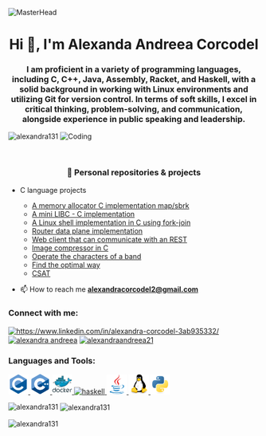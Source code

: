 ![MasterHead](https://www.telework.ro/wp-content/uploads/2014/11/code-113611.jpg)
<h1 align="center">Hi 👋, I'm Alexanda Andreea Corcodel</h1>
<h3 align="center">I am proficient in a variety of programming languages, including C, C++, Java, Assembly, Racket, and Haskell, with a solid background in working with Linux environments and utilizing Git for version control. In terms of soft skills, I excel in critical thinking, problem-solving, and communication, alongside experience in public speaking and leadership.</h3>

<img align="right" alt="Coding" width="400" src="https://www.businessdays.ro/Files/Files/inteligenta%20artficiala.jpg">

<p align="left"> <img src="https://komarev.com/ghpvc/?username=alexandra131&label=Profile%20views&color=0e75b6&style=flat" alt="alexandra131" /> </p>

<p align="left"> <a href="https://twitter.com/" target="blank"><img src="https://img.shields.io/twitter/follow/?logo=twitter&style=for-the-badge" alt="" /></a> </p>

<h3 align="center"> 🔭 Personal repositories & projects</h3>

- C language projects
  - [A memory allocator C implementation map/sbrk](https://github.com/Alexandra131/MemoryAllocator)
  - [A mini LIBC - C implementation](https://github.com/Alexandra131/MiniLibC)
  - [A Linux shell implementation in C using fork-join](https://github.com/Alexandra131/MiniShell)
  - [Router data plane implementation](https://github.com/Alexandra131/Router1)
  - [Web client that can communicate with an REST](https://github.com/Alexandra131/ClientServerApplication)
  - [Image compressor in C](https://github.com/Alexandra131/PPM-image-compressor)
  - [Operate the characters of a band](https://github.com/Alexandra131/MagicTape)
  - [Find the optimal way](https://github.com/Alexandra131/Graphs)
  - [CSAT](https://github.com/Alexandra131/CSAT)

- 📫 How to reach me **alexandracorcodel2@gmail.com**

<h3 align="left">Connect with me:</h3>
<p align="left">
<a href="https://www.linkedin.com/in/alexandra-corcodel-3ab935332/" target="blank"><img align="center" src="https://raw.githubusercontent.com/rahuldkjain/github-profile-readme-generator/master/src/images/icons/Social/linked-in-alt.svg" alt="https://www.linkedin.com/in/alexandra-corcodel-3ab935332/" height="30" width="40" /></a>
<a href="https://www.facebook.com/profile.php?id=100041003867472" target="blank"><img align="center" src="https://raw.githubusercontent.com/rahuldkjain/github-profile-readme-generator/master/src/images/icons/Social/facebook.svg" alt="alexandra andreea" height="30" width="40" /></a>
<a href="https://www.instagram.com/alexandraandreea21/" target="blank"><img align="center" src="https://raw.githubusercontent.com/rahuldkjain/github-profile-readme-generator/master/src/images/icons/Social/instagram.svg" alt="alexandraandreea21" height="30" width="40" /></a>
</p>

<h3 align="left">Languages and Tools:</h3>
<p align="left"> <a href="https://www.cprogramming.com/" target="_blank" rel="noreferrer"> <img src="https://raw.githubusercontent.com/devicons/devicon/master/icons/c/c-original.svg" alt="c" width="40" height="40"/> </a> <a href="https://www.w3schools.com/cpp/" target="_blank" rel="noreferrer"> <img src="https://raw.githubusercontent.com/devicons/devicon/master/icons/cplusplus/cplusplus-original.svg" alt="cplusplus" width="40" height="40"/> </a> <a href="https://www.docker.com/" target="_blank" rel="noreferrer"> <img src="https://raw.githubusercontent.com/devicons/devicon/master/icons/docker/docker-original-wordmark.svg" alt="docker" width="40" height="40"/> </a> <a href="https://www.haskell.org/" target="_blank" rel="noreferrer"> <img src="https://upload.wikimedia.org/wikipedia/commons/1/1c/Haskell-Logo.svg" alt="haskell" width="40" height="40"/> </a> <a href="https://www.java.com" target="_blank" rel="noreferrer"> <img src="https://raw.githubusercontent.com/devicons/devicon/master/icons/java/java-original.svg" alt="java" width="40" height="40"/> </a> <a href="https://www.linux.org/" target="_blank" rel="noreferrer"> <img src="https://raw.githubusercontent.com/devicons/devicon/master/icons/linux/linux-original.svg" alt="linux" width="40" height="40"/> </a> <a href="https://www.python.org" target="_blank" rel="noreferrer"> <img src="https://raw.githubusercontent.com/devicons/devicon/master/icons/python/python-original.svg" alt="python" width="40" height="40"/> </a> </p>

<p><img align="left" src="https://github-readme-stats.vercel.app/api/top-langs?username=alexandra131&show_icons=true&locale=en&layout=compact" alt="alexandra131" /></p>

<p>&nbsp;<img align="center" src="https://github-readme-stats.vercel.app/api?username=alexandra131&show_icons=true&locale=en" alt="alexandra131" /></p>

<p><img align="center" src="https://github-readme-streak-stats.herokuapp.com/?user=alexandra131&" alt="alexandra131" /></p>
